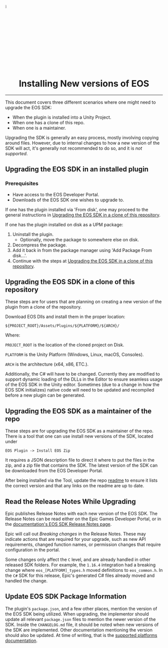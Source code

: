 <a href="/com.playeveryware.eos/README.md"><img src="/com.playeveryware.eos/Documentation~/images/PlayEveryWareLogo.gif" alt="README.md" width="5%"/></a>

# <div align="center">Installing New versions of EOS</div>
---

This document covers three different scenarios where one might need to upgrade the EOS SDK:
 * When the plugin is installed into a Unity Project.
 * When one has a clone of this repo.
 * When one is a maintainer.

Upgrading the SDK is generally an easy process, mostly involving copying around files.
However, due to internal changes to how a new version of the SDK will act, it's generally 
not recommended to do so, and it is _not supported_.

## Upgrading the EOS SDK in an installed plugin

### Prerequisites
* Have access to the EOS Developer Portal.
* Downloads of the EOS SDK one wishes to upgrade to.

If one has the plugin installed via 'From disk', one may proceed to the general
instructions in [Upgrading the EOS SDK in a clone of this repository](#upgrading-the-eos-sdk-in-a-clone-of-this-repository).

If one has the plugin installed on disk as a UPM package: 
1. Uninstall the plugin.
    * Optionally, move the package to somewhere else on disk.
2. Decompress the package.
3. Add it back in from the package manager  using 'Add Package From disk...'.
4. Continue with the steps at [Upgrading the EOS SDK in a clone of this repository](#upgrading-the-eos-sdk-in-a-clone-of-this-repository).



## Upgrading the EOS SDK in a clone of this repository
These steps are for users that are planning on creating a new version of the plugin
from a clone of the repository.

Download EOS Dlls and install them in the proper location:

`${PROJECT_ROOT}/Assets/Plugins/${PLATFORM}/${ARCH}/`

Where:

`PROJECT_ROOT` is the location of the cloned project on Disk.

`PLATFORM` is the Unity Platform (Windows, Linux, macOS, Consoles).

`ARCH` is the architecture (x64, x86, ETC.).

Additionally, the C# will have to be changed. Currently they are modified
to support dynamic loading of the DLLs in the Editor to ensure seamless 
usage of the EOS SDK in the Unity editor. Sometimes (due to a change in how
the EOS SDK initializes) native code will need to be updated and recompiled before a
new plugin can be generated.


## Upgrading the EOS SDK as a maintainer of the repo
These steps are for upgrading the EOS SDK as a maintainer of the repo.
There is a tool that one can use install new versions of the SDK, located under

`EOS Plugin -> Install EOS Zip`

It requires a JSON description file to direct it where to put the files in the zip,
and a zip file that contains the SDK. The latest version of the SDK can be downloaded from
the EOS Developer Portal.

After being installed via the Tool, update the repo [readme](/com.playeveryware.eos/README.md) to ensure it lists the correct version
and that any links on the readme are up to date.

## Read the Release Notes While Upgrading
Epic publishes Release Notes with each new version of the EOS SDK.
The Release Notes can be read either on the Epic Games Developer Portal,
or in the [documentation's EOS SDK Release Notes page](https://dev.epicgames.com/docs/epic-online-services/release-notes).

Epic will call out *Breaking changes* in the Release Notes.
These may indicate actions that are required for your upgrade, such as new API requirements,
changed function names, or permission changes that require configuration in the portal.

Some changes only affect the `C` level, and are already handled in other released SDK folders.
For example, the `1.16.4` integration had a breaking change where `eos_[PLATFORM]_types.h` moved
definitions to `eos_common.h`. In the `C#` SDK for this release, Epic's generated C# files
already moved and handled the change.

## Update EOS SDK Package Information
The plugin's `package.json`, and a few other places, mention the version of the EOS SDK being utilized.
When upgrading, the implementor should update all relevant `package.json` files to mention the newer version of the SDK.
Inside the `CHANGELOG.md` file, it should be noted when new versions of the SDK are implemented.
Other documentation mentioning the version should also be updated. At time of writing, that is the [supported platforms documentation](supported_platforms.md).
